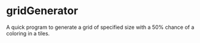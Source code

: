 # gridGenerator
A quick program to generate a grid of specified size with a 50% chance of a coloring in a tiles.
